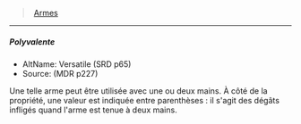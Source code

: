 ﻿---
!GenericItem
Name: Polyvalente
AltName: Versatile (SRD p65)
Source: (MDR p227)
Id: weapons_hd.md#polyvalente
ParentLink: weapons_hd.md#armes
ParentName: Armes
NameLevel: 5
Attributes: {}
AttributesDictionary: >+
  {}

---
> [Armes](hd_weapons.md)

---

##### Polyvalente

- AltName: Versatile (SRD p65)
- Source: (MDR p227)

Une telle arme peut être utilisée avec une ou deux mains. À côté de la propriété, une valeur est indiquée entre parenthèses : il s'agit des dégâts infligés quand l'arme est tenue à deux mains.

